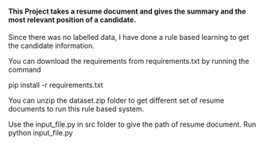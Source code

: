#### This Project takes a resume document and gives the summary and the most relevant position of a candidate.

Since there was no labelled data, I have done a rule based learning to get the candidate information.

You can download the requirements from requirements.txt by running the command

pip install -r requirements.txt

You can unzip the dataset.zip folder to get different set of resume documents to run this rule based system.

Use the input_file.py in src folder to give the path of resume document. 
Run python input_file.py




